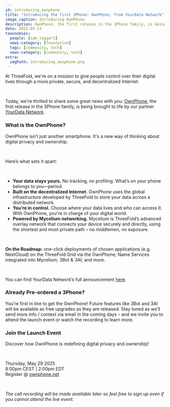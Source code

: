 ```yaml
---
id: introducing_ownphone
title: "Introducing the first 3Phone: OwnPhone, from YourData Network"
image_caption: Introducing OwnPhone
description: OwnPhone, the first release in the 3Phone family, is being brought to life by our partner YourData Network!
date: 2025-05-23
taxonomies:
  people: [sam_taggart]
  news-category: [foundation]
  tags: [community, tech]
  news-category: [community, tech]
extra:
  imgPath: introducing_ownphone.png
---
```


At ThreeFold, we're on a mission to give people control over their digital lives through a more private, secure, and decentralized Internet.

<br/>

Today, we're thrilled to share some great news with you: [OwnPhone](https://ownphone.net/), the first release in the 3Phone family, is being brought to life by our partner [YourData Network](https://yourdata.network/).


### **What is the OwnPhone?**

OwnPhone isn’t just another smartphone. It's a new way of thinking about digital privacy and ownership.

<br/>

Here’s what sets it apart: 

<br/>

- **Your data stays yours.** No tracking, no profiling. What’s on your phone belongs to you—period.
- **Built on the decentralized Internet.** OwnPhone uses the global infrastructure developed by ThreeFold to store your data across a distributed network.
- **You’re in control.** Choose where your data lives and who can access it. With OwnPhone, you're in charge of your digital world.
- **Powered by Mycelium networking.** Mycelium is ThreeFold’s advanced overlay network that connects your device securely and directly, using the shortest and most private path – no middlemen, no exposure.

<br/>

**On the Roadmap:** one-click deployments of chosen applications (e.g. NextCloud) on the ThreeFold Grid via the OwnPhone; Name Services integrated into Mycelium; 3Bot & 3AI; and more.

<br/>

You can find YourData Network’s full announcement [here](https://ownphone.net/no-tracking-no-profiling-no-selling-of-your-data/).

### **Already Pre-ordered a 3Phone?**

You’re first in line to get the OwnPhone! Future features like 3Bot and 3AI will be available as free upgrades as they are released. Stay tuned as we’ll send more info / context via email in the coming days – and we invite you to attend the launch event or watch the recording to learn more.

### **Join the Launch Event**

Discover how OwnPhone is redefining digital privacy and ownership!

<br/>

Thursday, May 29 2025<br/>
8:00pm CEST | 2:00pm EDT<br/>
Register @ [ownphone.net](http://ownphone.net)

<br/>

*The call recording will be made available later so feel free to sign up even if you cannot attend the live event.*